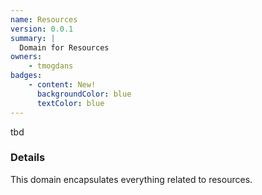 ```yaml
---
name: Resources
version: 0.0.1
summary: |
  Domain for Resources
owners:
    - tmogdans
badges:
    - content: New!
      backgroundColor: blue
      textColor: blue
---
```


<Admonition>tbd</Admonition>

### Details

This domain encapsulates everything related to resources.

<NodeGraph title="Domain Graph" />